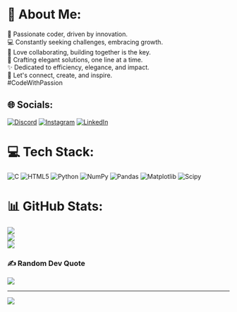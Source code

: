 # 💫 About Me:
👋 Passionate coder, driven by innovation. <br>💻 Constantly seeking challenges, embracing growth. <br>🌱 Love collaborating, building together is the key. <br>🤝 Crafting elegant solutions, one line at a time. <br>✨ Dedicated to efficiency, elegance, and impact. <br>🚀 Let's connect, create, and inspire. <br>#CodeWithPassion


## 🌐 Socials:
[![Discord](https://img.shields.io/badge/Discord-%237289DA.svg?logo=discord&logoColor=white)](https://discord.gg/.detonic) [![Instagram](https://img.shields.io/badge/Instagram-%23E4405F.svg?logo=Instagram&logoColor=white)](https://instagram.com/shubham_royyy) [![LinkedIn](https://img.shields.io/badge/LinkedIn-%230077B5.svg?logo=linkedin&logoColor=white)](https://linkedin.com/in/shubhamroyyy) 

# 💻 Tech Stack:
![C](https://img.shields.io/badge/c-%2300599C.svg?style=plastic&logo=c&logoColor=white) ![HTML5](https://img.shields.io/badge/html5-%23E34F26.svg?style=plastic&logo=html5&logoColor=white) ![Python](https://img.shields.io/badge/python-3670A0?style=plastic&logo=python&logoColor=ffdd54) ![NumPy](https://img.shields.io/badge/numpy-%23013243.svg?style=plastic&logo=numpy&logoColor=white) ![Pandas](https://img.shields.io/badge/pandas-%23150458.svg?style=plastic&logo=pandas&logoColor=white) ![Matplotlib](https://img.shields.io/badge/Matplotlib-%23ffffff.svg?style=plastic&logo=Matplotlib&logoColor=black) ![Scipy](https://img.shields.io/badge/SciPy-%230C55A5.svg?style=plastic&logo=scipy&logoColor=%white)
# 📊 GitHub Stats:
![](https://github-readme-stats.vercel.app/api?username=ShubhamRoyyy&theme=dark&hide_border=false&include_all_commits=true&count_private=false)<br/>
![](https://github-readme-streak-stats.herokuapp.com/?user=ShubhamRoyyy&theme=dark&hide_border=false)<br/>
![](https://github-readme-stats.vercel.app/api/top-langs/?username=ShubhamRoyyy&theme=dark&hide_border=false&include_all_commits=true&count_private=false&layout=compact)

### ✍️ Random Dev Quote
![](https://quotes-github-readme.vercel.app/api?type=vetical&theme=gruvbox)

---
[![](https://visitcount.itsvg.in/api?id=ShubhamRoyyy&icon=2&color=1)](https://visitcount.itsvg.in)

<!-- Proudly created with GPRM ( https://gprm.itsvg.in ) -->

